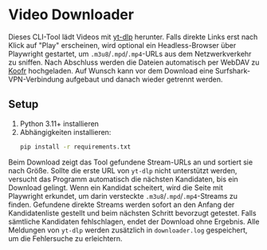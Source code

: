# Video Downloader

Dieses CLI-Tool lädt Videos mit [yt-dlp](https://github.com/yt-dlp/yt-dlp) herunter. Falls direkte Links erst nach Klick auf "Play" erscheinen, wird optional ein Headless-Browser über Playwright gestartet, um `.m3u8`/`.mpd`/`.mp4`-URLs aus dem Netzwerkverkehr zu sniffen. Nach Abschluss werden die Dateien automatisch per WebDAV zu [Koofr](https://koofr.eu) hochgeladen. Auf Wunsch kann vor dem Download eine Surfshark-VPN-Verbindung aufgebaut und danach wieder getrennt werden.

## Setup

1. Python 3.11+ installieren
2. Abhängigkeiten installieren:
   ```bash
   pip install -r requirements.txt
   ```

Beim Download zeigt das Tool gefundene Stream-URLs an und sortiert sie nach Größe.
Sollte die erste URL von `yt-dlp` nicht unterstützt werden, versucht das Programm
automatisch die nächsten Kandidaten, bis ein Download gelingt.
Wenn ein Kandidat scheitert, wird die Seite mit Playwright erkundet, um darin
versteckte `.m3u8`/`.mpd`/`.mp4`-Streams zu finden. Gefundene direkte Streams
werden sofort an den Anfang der Kandidatenliste gestellt und beim nächsten
Schritt bevorzugt getestet.
Falls sämtliche Kandidaten fehlschlagen, endet der Download ohne Ergebnis.
Alle Meldungen von `yt-dlp` werden zusätzlich in `downloader.log`
gespeichert, um die Fehlersuche zu erleichtern.
